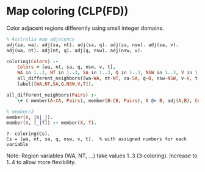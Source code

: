 # Map coloring (CLP(FD))

Color adjacent regions differently using small integer domains.

```prolog
% Australia map adjacency
adj(sa, wa). adj(sa, nt). adj(sa, q). adj(sa, nsw). adj(sa, v).
adj(wa, nt). adj(nt, q). adj(q, nsw). adj(nsw, v).

coloring(Colors) :-
    Colors = [wa, nt, sa, q, nsw, v, t],
    WA in 1..3, NT in 1..3, SA in 1..3, Q in 1..3, NSW in 1..3, V in 1..3, T in 1..3,
    all_different_neighbors([wa-WA, nt-NT, sa-SA, q-Q, nsw-NSW, v-V, t-T]),
    label([WA,NT,SA,Q,NSW,V,T]).

all_different_neighbors(Pairs) :-
    \+ ( member(A-CA, Pairs), member(B-CB, Pairs), A @< B, adj(A,B), CA #= CB ).

% member/2
member(X, [X|_]).
member(X, [_|T]) :- member(X, T).
```

```text
?- coloring(Cs).
Cs = [wa, nt, sa, q, nsw, v, t].  % with assigned numbers for each variable
```

Note: Region variables (WA, NT, …) take values 1..3 (3‑coloring). Increase to 1..4 to allow more flexibility.
